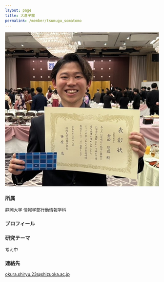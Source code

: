 ```yaml
---
layout: page
title: 大倉子龍
permalink: /member/tsumugu_somatomo
---
```

![写真](/assets/img/members/yuro_kanada.jpg "金田")

### 所属
静岡大学 情報学部行動情報学科

### プロフィール


### 研究テーマ
考え中

### 連絡先
okura.shiryu.23@shizuoka.ac.jp